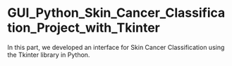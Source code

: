 # GUI_Python_Skin_Cancer_Classification_Project_with_Tkinter
 In this part, we developed an interface for Skin Cancer Classification using the Tkinter library in Python. 
